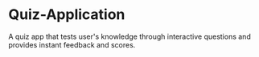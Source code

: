 # Quiz-Application
A quiz app that tests user's knowledge through interactive questions and provides instant feedback and scores.
